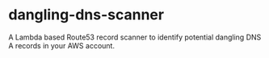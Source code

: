# dangling-dns-scanner
A Lambda based Route53 record scanner to identify potential dangling DNS A records in your AWS account.
